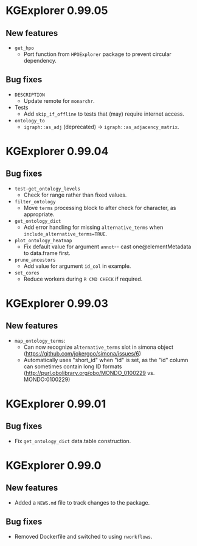 # KGExplorer 0.99.05

## New features
* `get_hpo`
  - Port function from `HPOExplorer` package to prevent circular dependency.

## Bug fixes
* `DESCRIPTION`
  - Update remote for `monarchr`.
* Tests
  - Add `skip_if_offline` to tests that (may) require internet access.
* `ontology_to`
  - `igraph::as_adj` (deprecated) -> `igraph::as_adjacency_matrix`.

# KGExplorer 0.99.04

## Bug fixes
* `test-get_ontology_levels`
  - Check for range rather than fixed values.
* `filter_ontology`
  - Move `terms` processing block to after check for character, as appropriate.
* `get_ontology_dict`
  - Add error handling for missing `alternative_terms` when
  `include_alternative_terms=TRUE`.
* `plot_ontology_heatmap`
  - Fix default value for argument `annot`-- cast one@elementMetadata to
  data.frame first.
* `prune_ancestors`
  - Add value for argument `id_col` in example.
* `set_cores`
  - Reduce workers during `R CMD CHECK` if required.

# KGExplorer 0.99.03

## New features

* `map_ontology_terms`: 
  - Can now recognize `alternative_terms` slot in simona object (https://github.com/jokergoo/simona/issues/6)
  - Automatically uses "short_id" when "id" is set, as the "id" column can sometimes contain long ID formats (http://purl.obolibrary.org/obo/MONDO_0100229 vs. MONDO:0100229)

# KGExplorer 0.99.01

## Bug fixes

- Fix `get_ontology_dict` data.table construction.

# KGExplorer 0.99.0

## New features
 
* Added a `NEWS.md` file to track changes to the package.

## Bug fixes

* Removed Dockerfile and switched to using `rworkflows`.
